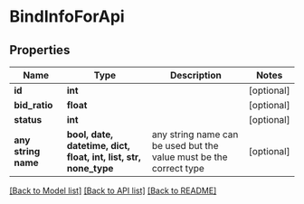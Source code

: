 # BindInfoForApi


## Properties
Name | Type | Description | Notes
------------ | ------------- | ------------- | -------------
**id** | **int** |  | [optional] 
**bid_ratio** | **float** |  | [optional] 
**status** | **int** |  | [optional] 
**any string name** | **bool, date, datetime, dict, float, int, list, str, none_type** | any string name can be used but the value must be the correct type | [optional]

[[Back to Model list]](../README.md#documentation-for-models) [[Back to API list]](../README.md#documentation-for-api-endpoints) [[Back to README]](../README.md)


